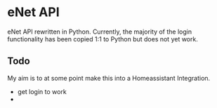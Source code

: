 # eNet API

eNet API rewritten in Python.
Currently, the majority of the login functionality has been copied 1:1 to Python but does not yet work.

## Todo

My aim is to at some point make this into a Homeassistant Integration.

- get login to work
- 